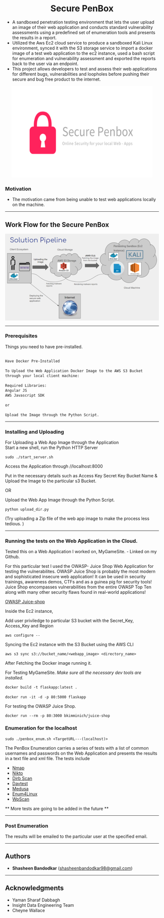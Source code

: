 <h1 align="center"> Secure PenBox </h1> 

- A sandboxed penetration testing environment that lets the user upload an image of their web application and conducts standard vulnerability assessments using a predefined set of enumeration tools and presents the results in a report.
- Utilized the Aws Ec2 cloud service to produce a sandboxed Kali Linux environment, synced it with the S3 storage service to import a docker image of a test web application to the ec2 instance, used a bash script for enumeration and vulnerability assessment and exported the reports back to the user via an endpoint.   
- This project allows developers to test and assess their web applications for different bugs, vulnerabilities and loopholes before pushing their secure and bug free product to the internet.
<p align="center">
  <img width="460" height="300" src="https://github.com/Shasheen8/INSIGHT_SecurePenBox/blob/master/Images/logo%20penbox.PNG">
</p>

### Motivation 

- The motivation came from being unable to test web applications locally on the machine.  

---

## Work Flow for the Secure PenBox

![](Images/SolP.PNG)

---

### Prerequisites

Things you need to have pre-installed.

``` 

Have Docker Pre-Installed 

To Upload the Web Application Docker Image to the AWS S3 Bucket through your local client machine: 

Required Libraries: 
Angular JS
AWS Javascript SDK 

or

Upload the Image through the Python Script. 

```

---

### Installing and Uploading

For Uploading a Web App Image through the Application  
Start a new shell, run the Python HTTP Server
```
sudo ./start_server.sh
```
Access the Application through //localhost:8000

Put in the necessary details such as 
Access Key
Secret Key 
Bucket Name
& 
Upload the Image to the particular s3 Bucket. 

OR

Upload the Web App Image through the Python Script. 
```
python upload_dir.py
```

(Try uploading a Zip file of the web app image to make the process less tedious. )

---

### Running the tests on the Web Application in the Cloud. 

Tested this on a Web Application I worked on, MyGameSite. - Linked on my Github. 


For this particular test I used the OWASP- Juice Shop Web Application for testing the vulnerabilites.
OWASP Juice Shop is probably the most modern and sophisticated insecure web application! It can be used in security trainings, awareness demos, CTFs and as a guinea pig for security tools! Juice Shop encompasses vulnerabilities from the entire OWASP Top Ten along with many other security flaws found in real-world applications!

[OWASP Juice-shop](https://github.com/bkimminich/juice-shop)


Inside the Ec2 instance, 

Add user priviledge to particular S3 bucket with the Secret_Key, Access_Key and Region

```
aws configure --
```

Syncing the Ec2 instance with the S3 Bucket using the AWS CLI 

```
aws s3 sync s3://bucket_name/<webapp_image> <directory_name>
```


After Fetching the Docker image running it. 

For Testing MyGameSite. *Make sure all the necessary dev tools are installed.*  
```
docker build -t flaskapp:latest .

docker run -it -d -p 80:5000 flaskapp
```

For testing the OWASP Juice Shop.
```
docker run --rm -p 80:3000 bkimminich/juice-shop
```



### Enumeration for the localhost 
```
sudo ./penbox_enum.sh <TargetURL---(localhost)>
```

The PenBox Enumeration carries a series of tests with a list of common usernames and passwords on the Web Application and presents the results in a text file and xml file. 
The tests include 
- [Nmap](https://github.com/nmap/nmap) 
- [Nikto](https://github.com/sullo/nikto)
- [Dirb Scan](https://tools.kali.org/web-applications/dirb)
- [Davtest](https://tools.kali.org/web-applications/davtest)
- [Medusa](https://securedyou.com/medusa-free-download-parallel-password-cracker-tool/)
- [Enum4Linux](https://labs.portcullis.co.uk/tools/enum4linux/)
- [WpScan](https://github.com/wpscanteam/wpscan)


** More tests are going to be added in the future **

---

### Post Enumeration 

The results will be emailed to the particular user at the specified email. 

---

## Authors 
- **Shasheen Bandodkar** (shasheenbandodkar98@gmail.com)

---

## Acknowledgments
- Yaman Sharaf Dabbagh 
- Insight Data Engineering Team
- Cheyne Wallace

